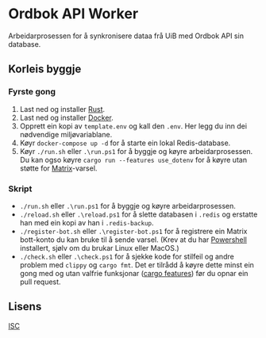 # Ordbok API Worker

Arbeidarprosessen for å synkronisere dataa frå UiB med Ordbok API sin database.

## Korleis byggje

### Fyrste gong

1. Last ned og installer [Rust](https://www.rust-lang.org/tools/install).
2. Last ned og installer [Docker](https://docs.docker.com/get-docker/).
3. Opprett ein kopi av `template.env` og kall den `.env`. Her legg du inn dei nødvendige miljøvariablane.
4. Køyr `docker-compose up -d` for å starte ein lokal Redis-database.
5. Køyr `./run.sh` eller `.\run.ps1` for å byggje og køyre arbeidarprosessen. Du kan ogso køyre `cargo run --features use_dotenv` for å køyre utan støtte for [Matrix](https://matrix.org/)-varsel.

### Skript

- `./run.sh` eller `.\run.ps1` for å byggje og køyre arbeidarprosessen.
- `./reload.sh` eller `.\reload.ps1` for å slette databasen i `.redis` og erstatte han med ein kopi av han i `.redis-backup`.
- `./register-bot.sh` eller `.\register-bot.ps1` for å registrere ein Matrix bott-konto du kan bruke til å sende varsel. (Krev at du har [Powershell](;https://learn.microsoft.com/powershell/scripting/install/installing-powershell) installert, sjølv om du brukar Linux eller MacOS.)
- `./check.sh` eller `.\check.ps1` for å sjekke kode for stilfeil og andre problem med `clippy` og `cargo fmt`. Det er tilrådd å køyre dette minst ein gong med og utan valfrie funksjonar ([cargo features](https://doc.rust-lang.org/cargo/reference/features.html)) før du opnar ein pull request.

## Lisens

[ISC](LICENCE)
